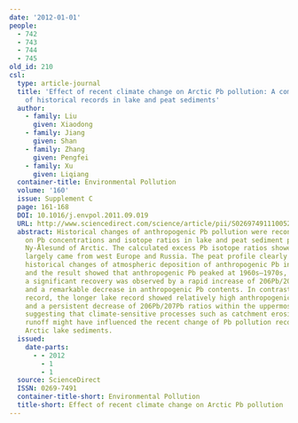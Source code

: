 ```yaml
---
date: '2012-01-01'
people:
  - 742
  - 743
  - 744
  - 745
old_id: 210
csl:
  type: article-journal
  title: 'Effect of recent climate change on Arctic Pb pollution: A comparative study
    of historical records in lake and peat sediments'
  author:
    - family: Liu
      given: Xiaodong
    - family: Jiang
      given: Shan
    - family: Zhang
      given: Pengfei
    - family: Xu
      given: Liqiang
  container-title: Environmental Pollution
  volume: '160'
  issue: Supplement C
  page: 161-168
  DOI: 10.1016/j.envpol.2011.09.019
  URL: http://www.sciencedirect.com/science/article/pii/S0269749111005252
  abstract: Historical changes of anthropogenic Pb pollution were reconstructed based
    on Pb concentrations and isotope ratios in lake and peat sediment profiles from
    Ny-Ålesund of Arctic. The calculated excess Pb isotope ratios showed that Pb pollution
    largely came from west Europe and Russia. The peat profile clearly reflected the
    historical changes of atmospheric deposition of anthropogenic Pb into Ny-Ålesund,
    and the result showed that anthropogenic Pb peaked at 1960s–1970s, and thereafter
    a significant recovery was observed by a rapid increase of 206Pb/207Pb ratios
    and a remarkable decrease in anthropogenic Pb contents. In contrast to the peat
    record, the longer lake record showed relatively high anthropogenic Pb contents
    and a persistent decrease of 206Pb/207Pb ratios within the uppermost samples,
    suggesting that climate-sensitive processes such as catchment erosion and meltwater
    runoff might have influenced the recent change of Pb pollution record in the High
    Arctic lake sediments.
  issued:
    date-parts:
      - - 2012
        - 1
        - 1
  source: ScienceDirect
  ISSN: 0269-7491
  container-title-short: Environmental Pollution
  title-short: Effect of recent climate change on Arctic Pb pollution
---
```

